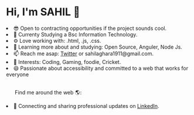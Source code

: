 <h1>Hi, I'm SAHIL 👋</h1>
<li>😎 Open to contracting opportunities if the project sounds cool.</li>
<li>🏢 Currenty Studying a Bsc Information Technology.</li>
<li>⚙️ Love working with: .html, .js, .css.</li>
<li>🌱 Learning more about and studying: Open Source, Anguler, Node Js.</li>
<li>📫 Reach me asap: <a href="https://twitter.com/sahilaghara_19" target="_blank">Twitter</a> or sahilaghara1911@gmail.com.</li>
<li>💜 Interests: Coding, Gaming, foodie, Cricket.</li>
<li>😄 Passionate about accessibility and committed to a web that works for everyone</li><br>
<ul>Find me around the web 🌎:</ul>
<li>💼 Connecting and sharing professional updates on <a href="https://www.linkedin.com/in/sahilaghara/" target="_blank">LinkedIn</a>.</li>


